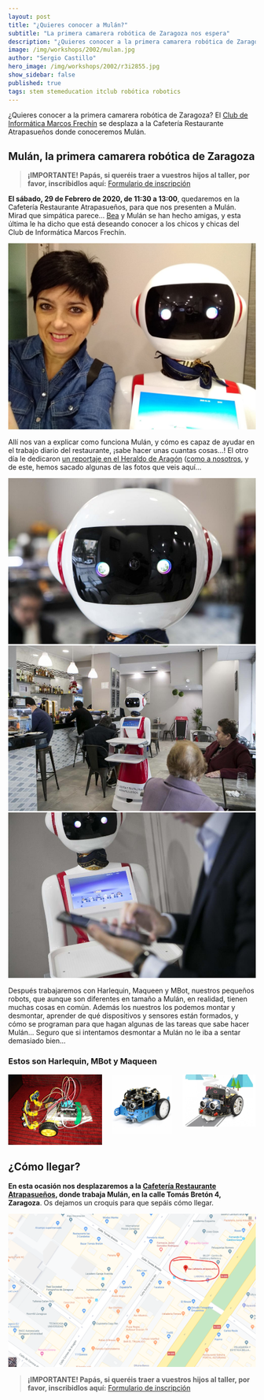 ```yaml
---
layout: post
title: "¿Quieres conocer a Mulán?"
subtitle: "La primera camarera robótica de Zaragoza nos espera"
description: "¿Quieres conocer a la primera camarera robótica de Zaragoza? El Club de Informática se desplaza a la Cafetería Restaurante Atrapasueños, donde conoceremos Mulán."
image: /img/workshops/2002/mulan.jpg
author: "Sergio Castillo"
hero_image: /img/workshops/2002/r3i2855.jpg
show_sidebar: false
published: true
tags: stem stemeducation itclub robótica robotics
---
```


¿Quieres conocer a la primera camarera robótica de Zaragoza? El [Club de Informática Marcos Frechín](/) se desplaza a la Cafetería Restaurante Atrapasueños donde conoceremos Mulán.

## Mulán, la primera camarera robótica de Zaragoza

> **¡IMPORTANTE! Papás, si queréis traer a vuestros hijos al taller, por favor, inscribidlos aquí:** <a href="https://forms.gle/Snc4J4ZSakctiyT27" target="_blank">Formulario de inscripción</a>

**El sábado, 29 de Febrero de 2020, de 11:30 a 13:00**, quedaremos en la Cafetería Restaurante Atrapasueños, para que nos presenten a Mulán. Mirad que simpática parece... <a href="https://twitter.com/BeatrizRemiro" target="_blank">Bea</a> y Mulán se han hecho amigas, y esta última le ha dicho que está deseando conocer a los chicos y chicas del Club de Informática Marcos Frechín.

<img class="photo" src="/img/workshops/2002/mulan.jpg" alt="Bea y Mulán" style="width:980px" />

Allí nos van a explicar como funciona Mulán, y cómo es capaz de ayudar en el trabajo diario del restaurante, ¡sabe hacer unas cuantas cosas...! El otro día le dedicaron <a href="https://www.heraldo.es/noticias/aragon/zaragoza/2020/01/24/el-primer-robot-que-ejerce-de-camarero-llega-a-zaragoza-1355127.html" target="_blank">un reportaje en el Heraldo de Aragón</a> (<a href="https://www.heraldo.es/noticias/aragon/zaragoza/2020/01/24/la-robotica-llega-al-colegio-marcos-fechin-gracias-al-altruismo-de-varios-padres-1354910.html" target="_blank">como a nosotros</a>, y de este, hemos sacado algunas de las fotos que veis aquí...

<img class="photo" src="/img/workshops/2002/r3i2855.jpg" alt="Mulán" /><br />
<img class="photo" src="/img/workshops/2002/r3i2771.jpg" alt="Mulán" /><br />
<img class="photo" src="/img/workshops/2002/r3i2680.jpg" alt="Mulán" />

Después trabajaremos con Harlequin, Maqueen y MBot, nuestros pequeños robots, que aunque son diferentes en tamaño a Mulán, en realidad, tienen muchas cosas en común. Además los nuestros los podemos montar y desmontar, aprender de qué dispositivos y sensores están formados, y cómo se programan para que hagan algunas de las tareas que sabe hacer Mulán... Seguro que si intentamos desmontar a Mulán no le iba a sentar demasiado bien...

### Estos son Harlequin, MBot y Maqueen

<div class="columns">
    <div class="column">
        <img src="/img/workshops/2002/harlequin1.jpg" alt="Harlequin"/>
    </div>
    <div class="column">
        <img src="/img/workshops/2002/MBOT.png" alt="MBot"/>
    </div>
    <div class="column">
        <img src="/img/workshops/2002/maqueen.jpg" alt="Maqueen"/>
    </div>
</div>

## ¿Cómo llegar?

**En esta ocasión nos desplazaremos a la <a href="https://www.google.es/search?q=cafeter%C3%ADa%20atrapasue%C3%B1os%20zaragoza&ie=UTF-8&oe=&sxsrf=ACYBGNRa4H3UlvZRy1Md3nd5Q9rQ3hph6Q:1580319482601&npsic=0&rflfq=1&rlha=0&rllag=41649024,-886996,808&tbm=lcl&rldimm=461644510714555213&lqi=CiFjYWZldGVyw61hIGF0cmFwYXN1ZcOxb3MgemFyYWdvemFaPQoYY2FmZXRlcsOtYSBhdHJhcGFzdWXDsW9zIiFjYWZldGVyw61hIGF0cmFwYXN1ZcOxb3MgemFyYWdvemE&phdesc=edlIBdailwA&ved=2ahUKEwjTjZHrrKnnAhUt5eAKHdtDDP0QvS4wAHoECAoQMA&rldoc=1&tbs=lrf:!1m4!1u3!2m2!3m1!1e1!1m4!1u5!2m2!5m1!1sgcid_3tapas_1bar!1m4!1u5!2m2!5m1!1sgcid_3spanish_1restaurant!1m4!1u2!2m2!2m1!1e1!2m1!1e2!2m1!1e5!2m1!1e3!3sIAEqAkVT,lf:1,lf_ui:9&rlst=f#rlfi=hd:;si:461644510714555213,l,CiFjYWZldGVyw61hIGF0cmFwYXN1ZcOxb3MgemFyYWdvemFaPQoYY2FmZXRlcsOtYSBhdHJhcGFzdWXDsW9zIiFjYWZldGVyw61hIGF0cmFwYXN1ZcOxb3MgemFyYWdvemE,y,edlIBdailwA;mv:[[41.655248799999995,-0.8799519],[41.6427997,-0.8940406999999999]];tbs:lrf:!1m4!1u3!2m2!3m1!1e1!1m4!1u5!2m2!5m1!1sgcid_3tapas_1bar!1m4!1u5!2m2!5m1!1sgcid_3spanish_1restaurant!1m4!1u2!2m2!2m1!1e1!2m1!1e2!2m1!1e5!2m1!1e3!3sIAEqAkVT,lf:1,lf_ui:9" target="_blank">Cafetería Restaurante Atrapasueños</a>, donde trabaja Mulán, en la calle Tomás Bretón 4, Zaragoza**. Os dejamos un croquis para que sepáis cómo llegar.

![Croquis cómo llegar](/img/workshops/2002/croquis.png)

> **¡IMPORTANTE! Papás, si queréis traer a vuestros hijos al taller, por favor, inscribidlos aquí:** <a href="https://forms.gle/Snc4J4ZSakctiyT27" target="_blank">Formulario de inscripción</a>